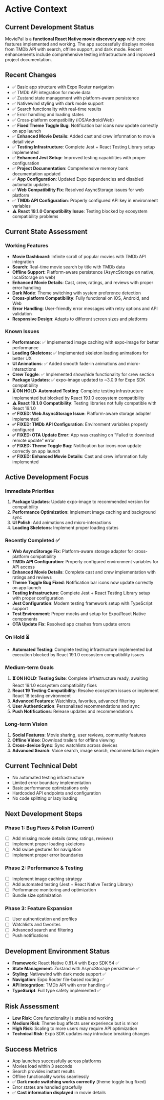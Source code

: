 # Active Context

## Current Development Status

MoviePal is a **functional React Native movie discovery app** with core features implemented and working. The app successfully displays movies from TMDb API with search, offline support, and dark mode. Recent enhancements include comprehensive testing infrastructure and improved project documentation.

## Recent Changes

- ✅ Basic app structure with Expo Router navigation
- ✅ TMDb API integration for movie data
- ✅ Zustand state management with platform-aware persistence
- ✅ Nativewind styling with dark mode support
- ✅ Search functionality with real-time results
- ✅ Error handling and loading states
- ✅ Cross-platform compatibility (iOS/Android/Web)
- ✅ **Fixed Theme Toggle Bug**: Notification bar icons now update correctly on app launch
- ✅ **Enhanced Movie Details**: Added cast and crew information to movie detail view
- ✅ **Testing Infrastructure**: Complete Jest + React Testing Library setup implemented
- ✅ **Enhanced Jest Setup**: Improved testing capabilities with proper configuration
- ✅ **Project Documentation**: Comprehensive memory bank documentation updated
- ✅ **App Configuration**: Updated Expo dependencies and disabled automatic updates
- ✅ **Web Compatibility Fix**: Resolved AsyncStorage issues for web platform
- ✅ **TMDb API Configuration**: Properly configured API key in environment variables
- ⚠️ **React 19.1.0 Compatibility Issue**: Testing blocked by ecosystem compatibility problems

## Current State Assessment

### Working Features

- **Movie Dashboard**: Infinite scroll of popular movies with TMDb API integration
- **Search**: Real-time movie search by title with TMDb data
- **Offline Support**: Platform-aware persistence (AsyncStorage on native, localStorage on web)
- **Enhanced Movie Details**: Cast, crew, ratings, and reviews with proper error handling
- **Dark Mode**: Theme switching with system preference detection
- **Cross-platform Compatibility**: Fully functional on iOS, Android, and Web
- **Error Handling**: User-friendly error messages with retry options and API validation
- **Responsive Design**: Adapts to different screen sizes and platforms

### Known Issues

- **Performance**: ✅ Implemented image caching with expo-image for better performance
- **Loading Skeletons**: ✅ Implemented skeleton loading animations for better UX
- **UI Animations**: ✅ Added smooth fade-in animations and micro-interactions
- **Crew Toggle**: ✅ Implemented show/hide functionality for crew section
- **Package Updates**: ✅ expo-image updated to ~3.0.9 for Expo SDK compatibility
- **⏳ ON HOLD: Automated Testing**: Complete testing infrastructure implemented but blocked by React 19.1.0 ecosystem compatibility
- **⚠️ React 19.1.0 Compatibility**: Testing libraries not fully compatible with React 19.1.0
- **✅ FIXED: Web AsyncStorage Issue**: Platform-aware storage adapter implemented
- **✅ FIXED: TMDb API Configuration**: Environment variables properly configured
- **✅ FIXED: OTA Update Error**: App was crashing on "Failed to download remote update" error
- **✅ FIXED: Theme Toggle Bug**: Notification bar icons now update correctly on app launch
- **✅ FIXED: Enhanced Movie Details**: Cast and crew information fully implemented

## Active Development Focus

### Immediate Priorities

1. **Package Updates**: Update expo-image to recommended version for compatibility
2. **Performance Optimization**: Implement image caching and background sync
3. **UI Polish**: Add animations and micro-interactions
4. **Loading Skeletons**: Implement proper loading states

### Recently Completed ✅

- **Web AsyncStorage Fix**: Platform-aware storage adapter for cross-platform compatibility
- **TMDb API Configuration**: Properly configured environment variables for API access
- **Enhanced Movie Details**: Complete cast and crew implementation with ratings and reviews
- **Theme Toggle Bug Fixed**: Notification bar icons now update correctly on app launch
- **Testing Infrastructure**: Complete Jest + React Testing Library setup with proper configuration
- **Jest Configuration**: Modern testing framework setup with TypeScript support
- **Test Environment**: Proper mocks and setup for Expo/React Native components
- **OTA Update Fix**: Resolved app crashes from update errors

### On Hold ⏳

- **Automated Testing**: Complete testing infrastructure implemented but execution blocked by React 19.1.0 ecosystem compatibility issues

### Medium-term Goals

1. **⏳ ON HOLD: Testing Suite**: Complete infrastructure ready, awaiting React 19.1.0 ecosystem compatibility fixes
2. **React 19 Testing Compatibility**: Resolve ecosystem issues or implement React 18 testing environment
3. **Advanced Features**: Watchlists, favorites, advanced filtering
4. **User Authentication**: Personalized recommendations and sync
5. **Push Notifications**: Release updates and recommendations

### Long-term Vision

1. **Social Features**: Movie sharing, user reviews, community features
2. **Offline Video**: Download trailers for offline viewing
3. **Cross-device Sync**: Sync watchlists across devices
4. **Advanced Search**: Voice search, image search, recommendation engine

## Current Technical Debt

- No automated testing infrastructure
- Limited error boundary implementation
- Basic performance optimizations only
- Hardcoded API endpoints and configuration
- No code splitting or lazy loading

## Next Development Steps

### Phase 1: Bug Fixes & Polish (Current)

- [ ] Add missing movie details (crew, ratings, reviews)
- [ ] Implement proper loading skeletons
- [ ] Add swipe gestures for navigation
- [ ] Implement proper error boundaries

### Phase 2: Performance & Testing

- [ ] Implement image caching strategy
- [ ] Add automated testing (Jest + React Native Testing Library)
- [ ] Performance monitoring and optimization
- [ ] Bundle size optimization

### Phase 3: Feature Expansion

- [ ] User authentication and profiles
- [ ] Watchlists and favorites
- [ ] Advanced search and filtering
- [ ] Push notifications

## Development Environment Status

- **Framework**: React Native 0.81.4 with Expo SDK 54 ✅
- **State Management**: Zustand with AsyncStorage persistence ✅
- **Styling**: Nativewind with dark mode support ✅
- **Navigation**: Expo Router file-based routing ✅
- **API Integration**: TMDb API with error handling ✅
- **TypeScript**: Full type safety implemented ✅

## Risk Assessment

- **Low Risk**: Core functionality is stable and working
- **Medium Risk**: Theme bug affects user experience but is minor
- **High Risk**: Scaling to more users may require API optimization
- **Technical Risk**: Expo SDK updates may introduce breaking changes

## Success Metrics

- App launches successfully across platforms
- Movies load within 3 seconds
- Search provides instant results
- Offline functionality works seamlessly
- ✅ **Dark mode switching works correctly** (theme toggle bug fixed)
- Error states are handled gracefully
- ✅ **Cast information displayed** in movie details
